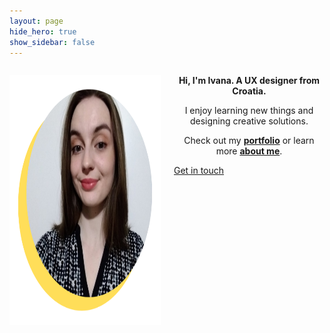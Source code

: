 ```yaml
---
layout: page
hide_hero: true
show_sidebar: false
---
```

<html lang="en">
  <head>
    <meta charset="utf-8">
    <meta name="viewport" content="width=device-width, initial-scale=1">
    <title>Ivana Žemberi</title>
    <script src="https://unpkg.com/@lottiefiles/lottie-player@latest/dist/lottie-player.js"></script>
  </head>
  <body>
    <div class="columns is-centered is-vcentered">
      <div class="column">
        <p align="center"><img src="images/autor.png" alt="Ivana Žemberi" image is-square height="400" width="400"></p>
      </div>
      <div class="column">
        <p align="center">
            <lottie-player src="https://assets8.lottiefiles.com/packages/lf20_jdgp5o5z.json" background="transparent"  speed="1"  style="width: 70px; height: 70px;" loop autoplay></lottie-player>
        </p>
        <div class="is-size-4 block"> 
            <p align="center"><strong>Hi, I'm Ivana. A UX designer from Croatia.</strong></p>
        </div> 
        <div class="is-size-5 block">
        <p align="center">
        I enjoy learning new things and designing creative solutions.
        </p>
        <p align="center">
        Check out my <a href="/portfolio"><strong>portfolio</strong></a> or learn more 
        <a href="/about-me"><strong>about me</strong></a>.
        </p>
        </div>
        <div class="has-text-centered">
          <a href="mailto:ivana@zemberi.me" class="button is-warning is-medium is-focused">
            <span>Get in touch</span>
          </a>
        </div>
      </div>
    </div>
  </body>
</html>